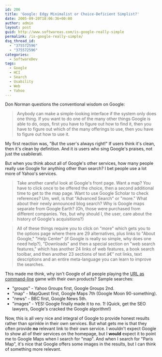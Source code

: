 ```yaml
---
id: 206
title: 'Google: Edgy Minimalist or Choice-Deficient Simplist?'
date: 2005-09-20T18:06:36+00:00
author: admin
layout: post
guid: http://www.softwareas.com/is-google-really-simple
permalink: /is-google-really-simple/
dsq_thread_id:
  - "375572596"
  - "375572596"
categories:
  - SoftwareDev
tags:
  - Google
  - HCI
  - Search
  - Usability
  - Web
  - Yahoo
---
```

Don Norman questions the conventional wisdom on Google:

> Anybody can make a simple-looking interface if the system only does one thing. If you want to do one of the many other things Google is able to do, oops, first you have to figure out how to find it, then you have to figure out which of the many offerings to use, then you have to figure out how to use it.

My first reaction was, "But the user's always right!" If users think it's clean, then it's clean by definition. And it *is* users who sing Google's praises, not just the usabilerati. 

But when you think about all of Google's other services, how many people really use Google for anything other than search? I bet people use a lot more of Yahoo's services.

> Take another careful look at Google's front page. Want a map? You have to click once to be offered the choice, then a second additional time to get to the map page. Want to use Google Scholar to check references? Um, well, is that "Advanced Search" or "more." What about their newly announced blog search? Why is Google maps separate from Google Earth? (Oh, those were purchased from different companies. Yes, but why should I, the user, care about the history of Google's acquisitions?)

> All of these things require you to click on "more" which gets you to the options page where there are 29 alternatives, plus links to "About Google," "Help Center" (if Google is really so simple, why does one need help?), "Downloads" and then a special section on "web search features," which has another 24 links of web features, a book search toolbar, and then another 23 sections of text â€” not links, text descriptions and an entire meta-language you can learn to improve the searches.

This made me think, why isn't Google of all people playing the [URL as command-line](http://www.softwareas.com/ajaxifying-the-address-bar-interface) game with their own products? Sample searches:

* "groups" - Yahoo Groups first, Google Groups 2nd.
* "map" - MapQuest first, Google Maps 7th (Google Moon 90-something).
* "news" - BBC first, Google News 5th.
* "images" - YES! Google finally made it to no. 1! (Quick, get the SEO lawyers, Google's cracked the Google algorithm!)

Now, this is all very nice and integral of Google to provide honest results rather than sprinkle in their own services. But what gets me is that they often provide **no** relevant link to their own service. I wouldn't expect Google to show all of their services on the homepage, but I **would** expect it to point me to Google Maps when I search for "map". And when I search for "Paris Map", it's nice that Google offers some images in the results, but I can think of something more relevant.